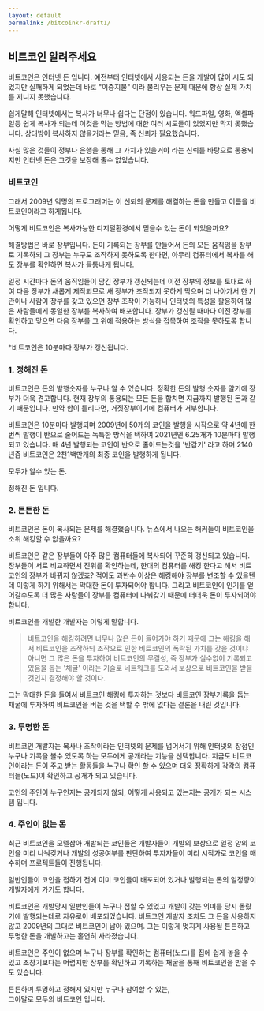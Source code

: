 ```yaml
---
layout: default
permalink: /bitcoinkr-draft1/
---
```

## 비트코인 알려주세요

비트코인은 인터넷 돈 입니다.  예전부터 인터넷에서 사용되는 돈을 개발이 많이 시도 되었지만 실패하게 되었는데 바로 "이중지불" 이라 불리우는 문제 때문에 항상 실제 가치를 지니지 못했습니다.

쉽게말해 인터넷에서는 복사가 너무나 쉽다는 단점이 있습니다.  워드파일, 영화, 엑셀파일등 쉽게 복사가 되는데 이것을 막는 방법에 대한 여러 시도들이 있었지만 막지 못했습니다.  상대방이 복사하지 않을거라는 믿음, 즉 신뢰가 필요했습니다.

사실 많은 것들이 정부나 은행을 통해 그 가치가 있을거야 라는 신뢰를 바탕으로 통용되지만 인터넷 돈은 그것을 보장해 줄수 없었습니다.

### 비트코인
그래서 2009년 익명의 프로그래머는 이 신뢰의 문제를 해결하는 돈을 만들고 이름을 비트코인이라고 하게됩니다.

어떻게 비트코인은 복사가능한 디지털환경에서 믿을수 있는 돈이 되었을까요?

해결방법은 바로 장부입니다. 돈이 기록되는 장부를 만들어서 돈의 모든 움직임을 장부로 기록하되 그 장부는 누구도 조작하지 못하도록 한다면, 아무리 컴퓨터에서 복사를 해도 장부를 확인하면 복사가 들통나게 됩니다.

일정 시간마다 돈의 움직임들이 담긴 장부가 갱신되는데 이전 장부의 정보를 토대로 하여 다음 장부가 새롭게 제작되므로 새 장부가 조작되지 못하게 막으며 더 나아가서 한 기관이나 사람이 장부를 갖고 있으면 장부 조작이 가능하니 인터넷의 특성을 활용하여 많은 사람들에게 동일한 장부를 복사하여 배포합니다.  장부가 갱신될 때마다 이전 장부를 확인하고 맞으면 다음 장부를 그 위에 적용하는 방식을 접목하여 조작을 못하도록 합니다.

*비트코인은 10분마다 장부가 갱신됩니다.

### 1. 정해진 돈
비트코인은 돈의 발행숫자를 누구나 알 수 있습니다.  정확한 돈의 발행 숫자를 알기에 장부가 더욱 견고합니다.  현재 장부의 통용되는 모든 돈을 합치면 지금까지 발행된 돈과 같기 때문입니다.  만약 합이 틀리다면, 거짓장부이기에 컴퓨터가 거부합니다.

비트코인은 10분마다 발행되며 2009년에 50개의 코인을 발행을 시작으로 약 4년에 한번씩 발행이 반으로 줄어드는 독특한 방식을 택하여 2021년엔 6.25개가 10분마다 발행되고 있습니다. 매 4년 발행되는 코인이 반으로 줄어드는것을 '반감기' 라고 하며 2140년즘 비트코인은 2천1백만개의 최종 코인을 발행하게 됩니다.

모두가 알수 있는 돈.  

정해진 돈 입니다.

### 2. 튼튼한 돈
비트코인은 돈이 복사되는 문제를 해결했습니다.  뉴스에서 나오는 해커들이 비트코인을 소위 해킹할 수 없을까요?

비트코인은 같은 장부들이 아주 많은 컴퓨터들에 복사되어 꾸준히 갱신되고 있습니다.  장부들이 서로 비교하면서 진위를 확인하는데, 한대의 컴퓨터를 해킹 한다고 해서 비트코인의 장부가 바뀌지 않겠죠?  적어도 과반수 이상은 해킹해야 장부를 변조할 수 있을텐데 이렇게 하기 위해서는 막대한 돈이 투자되어야 합니다.  그리고 비트코인이 인기를 얻어갈수도록 더 많은 사람들이 장부를 컴퓨터에 나눠갖기 때문에 더더욱 돈이 투자되어야 합니다.

비트코인을 개발한 개발자는 이렇게 말합니다.

>비트코인을 해킹하려면 너무나 많은 돈이 들어가야 하기 때문에 그는 해킹을 해서 비트코인을 조작하되 조작으로 인한 비트코인의 폭락된 가치를 갖을 것이냐 아니면 그 많은 돈을 투자하여 비트코인의 무결성, 즉 장부가 실수없이 기록되고 있음을 돕는 '채굴' 이라는 기술로 네트워크를 도와서 보상으로 비트코인을 받을것인지 결정해야 할 것이다.

그는 막대한 돈을 들여서 비트코인 해킹에 투자하는 것보다 비트코인 장부기록을 돕는 채굴에 투자하여 비트코인을 버는 것을 택할 수 밖에 없다는 결론을 내린 것입니다.

### 3. 투명한 돈
비트코인 개발자는 복사나 조작이라는 인터넷의 문제를 넘어서기 위해 인터넷의 장점인 누구나 기록을 볼수 있도록 하는 모두에게 공개라는 기능을 선택합니다.  지금도 비트코인이라는 돈이 주고 받는 활동들을 누구나 확인 할 수 있으며 더욱 정확하게 각각의 컴퓨터들(노드)이 확인하고 공개가 되고 있습니다.

코인의 주인이 누구인지는 공개되지 않되, 어떻게 사용되고 있는지는 공개가 되는 시스탬 입니다.

### 4. 주인이 없는 돈
최근 비트코인을 모델삼아 개발되는 코인들은 개발자들이 개발의 보상으로 일정 양의 코인을 미리 나눠갖거나 개발의 성공여부를 판단하여 투자자들이 미리 시작가로 코인을 매수하며 프로젝트들이 진행됩니다.

일반인들이 코인을 접하기 전에 이미 코인들이 배포되어 있거나 발행되는 돈의 일정량이 개발자에게 가기도 합니다.

비트코인은 개발당시 일반인들이 누구나 접할 수 있었고 개발이 갖는 의미를 당시 몰랐기에 발행되는데로 자유로이 배포되었습니다.  비트코인 개발자 조차도 그 돈을 사용하지 않고 2009년의 그대로 비트코인이 남아 있으며.  그는 이렇게 멋지게 사용될 튼튼하고 투명한 돈을 개발하고는 홀연히 사라졌습니다.

비트코인은 주인이 없으며 누구나 장부를 확인하는 컴퓨터(노드)를 집에 쉽게 놓을 수 있고 초창기보다는 어렵지만 장부를 확인하고 기록하는 채굴을 통해 비트코인을 받을 수도 있습니다.  

튼튼하며 투명하고 정해져 있지만 누구나 참여할 수 있는,<br>
그야말로 모두의 비트코인 입니다.
